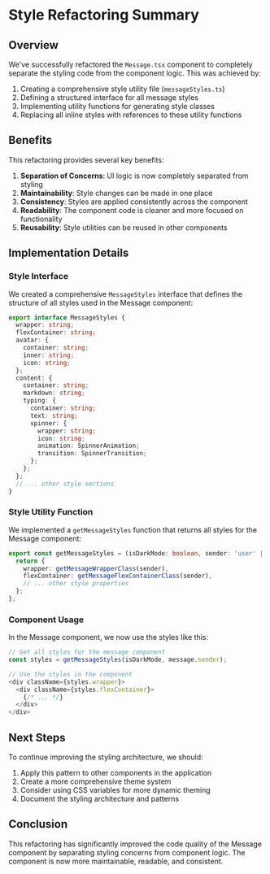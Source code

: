 # Style Refactoring Summary

## Overview

We've successfully refactored the `Message.tsx` component to completely separate the styling code from the component logic. This was achieved by:

1. Creating a comprehensive style utility file (`messageStyles.ts`)
2. Defining a structured interface for all message styles
3. Implementing utility functions for generating style classes
4. Replacing all inline styles with references to these utility functions

## Benefits

This refactoring provides several key benefits:

1. **Separation of Concerns**: UI logic is now completely separated from styling
2. **Maintainability**: Style changes can be made in one place
3. **Consistency**: Styles are applied consistently across the component
4. **Readability**: The component code is cleaner and more focused on functionality
5. **Reusability**: Style utilities can be reused in other components

## Implementation Details

### Style Interface

We created a comprehensive `MessageStyles` interface that defines the structure of all styles used in the Message component:

```typescript
export interface MessageStyles {
  wrapper: string;
  flexContainer: string;
  avatar: {
    container: string;
    inner: string;
    icon: string;
  };
  content: {
    container: string;
    markdown: string;
    typing: {
      container: string;
      text: string;
      spinner: {
        wrapper: string;
        icon: string;
        animation: SpinnerAnimation;
        transition: SpinnerTransition;
      };
    };
  };
  // ... other style sections
}
```

### Style Utility Function

We implemented a `getMessageStyles` function that returns all styles for the Message component:

```typescript
export const getMessageStyles = (isDarkMode: boolean, sender: 'user' | 'bot'): MessageStyles => {
  return {
    wrapper: getMessageWrapperClass(sender),
    flexContainer: getMessageFlexContainerClass(sender),
    // ... other style properties
  };
};
```

### Component Usage

In the Message component, we now use the styles like this:

```typescript
// Get all styles for the message component
const styles = getMessageStyles(isDarkMode, message.sender);

// Use the styles in the component
<div className={styles.wrapper}>
  <div className={styles.flexContainer}>
    {/* ... */}
  </div>
</div>
```

## Next Steps

To continue improving the styling architecture, we should:

1. Apply this pattern to other components in the application
2. Create a more comprehensive theme system
3. Consider using CSS variables for more dynamic theming
4. Document the styling architecture and patterns

## Conclusion

This refactoring has significantly improved the code quality of the Message component by separating styling concerns from component logic. The component is now more maintainable, readable, and consistent.

